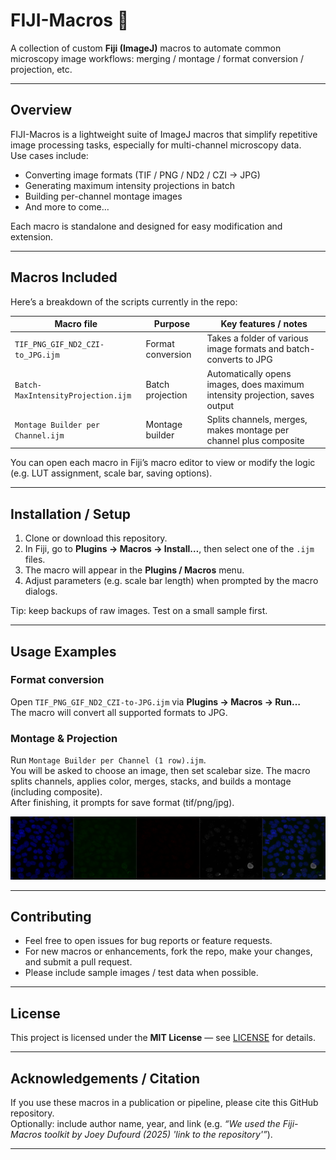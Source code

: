 # FIJI-Macros 🔬

A collection of custom **Fiji (ImageJ)** macros to automate common microscopy image workflows: merging / montage / format conversion / projection, etc.

---

## Overview

FIJI-Macros is a lightweight suite of ImageJ macros that simplify repetitive image processing tasks, especially for multi-channel microscopy data.  
Use cases include:

- Converting image formats (TIF / PNG / ND2 / CZI → JPG)  
- Generating maximum intensity projections in batch  
- Building per-channel montage images  
- And more to come…

Each macro is standalone and designed for easy modification and extension.

---

## Macros Included

Here’s a breakdown of the scripts currently in the repo:

| Macro file | Purpose | Key features / notes |
|------------|---------|------------------------|
| `TIF_PNG_GIF_ND2_CZI-to_JPG.ijm` | Format conversion | Takes a folder of various image formats and batch-converts to JPG |
| `Batch-MaxIntensityProjection.ijm` | Batch projection | Automatically opens images, does maximum intensity projection, saves output |
| `Montage Builder per Channel.ijm` | Montage builder | Splits channels, merges, makes montage per channel plus composite |

You can open each macro in Fiji’s macro editor to view or modify the logic (e.g. LUT assignment, scale bar, saving options).

---

## Installation / Setup

1. Clone or download this repository.  
2. In Fiji, go to **Plugins → Macros → Install…**, then select one of the `.ijm` files.  
3. The macro will appear in the **Plugins / Macros** menu.  
4. Adjust parameters (e.g. scale bar length) when prompted by the macro dialogs.

Tip: keep backups of raw images. Test on a small sample first.

---

## Usage Examples

### Format conversion

Open `TIF_PNG_GIF_ND2_CZI-to-JPG.ijm` via **Plugins → Macros → Run…**  
The macro will convert all supported formats to JPG.

### Montage & Projection

Run `Montage Builder per Channel (1 row).ijm`.  
You will be asked to choose an image, then set scalebar size. The macro splits channels, applies color, merges, stacks, and builds a montage (including composite).  
After finishing, it prompts for save format (tif/png/jpg).

![Montage Builder per Channel example](./assets/example1.jpg)

---

## Contributing

- Feel free to open issues for bug reports or feature requests.  
- For new macros or enhancements, fork the repo, make your changes, and submit a pull request.  
- Please include sample images / test data when possible.

---

## License

This project is licensed under the **MIT License** — see [LICENSE](./LICENSE) for details.

---

## Acknowledgements / Citation

If you use these macros in a publication or pipeline, please cite this GitHub repository.  
Optionally: include author name, year, and link (e.g. _“We used the Fiji-Macros toolkit by Joey Dufourd (2025) 'link to the repository'”_).

---

